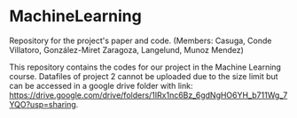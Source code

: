 # MachineLearning
Repository for the project's paper and code. (Members: Casuga, Conde Villatoro, González-Miret Zaragoza, Langelund, Munoz Mendez)  

This repository contains the codes for our project in the Machine Learning course. Datafiles of project 2 cannot be uploaded due to the size limit but can be accessed in a google drive folder with link: https://drive.google.com/drive/folders/1IRx1nc6Bz_6gdNgHO6YH_b711Wg_7YQO?usp=sharing.
